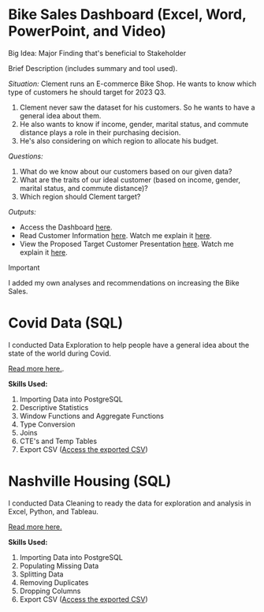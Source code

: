 # Bike Sales Dashboard (Excel, Word, PowerPoint, and Video)
Big Idea: Major Finding that's beneficial to Stakeholder

Brief Description (includes summary and tool used).

*Situation:* Clement runs an E-commerce Bike Shop. He wants to know which type of customers he should target for 2023 Q3.
1. Clement never saw the dataset for his customers. So he wants to have a general idea about them.
2. He also wants to know if income, gender, marital status, and commute distance plays a role in their purchasing decision.
3. He's also considering on which region to allocate his budget.

*Questions:*
1. What do we know about our customers based on our given data?
2. What are the traits of our ideal customer (based on income, gender, marital status, and commute distance)?
3. Which region should Clement target?

*Outputs:*
- Access the Dashboard [here](mini-projects/clements-bicycle-shop/dashboard.xlsx).
- Read Customer Information [here](mini-projects/clements-bicycle-shop/customer_information.docx). Watch me explain it [here]().
- View the Proposed Target Customer Presentation [here](mini-projects/clements-bicycle-shop/proposed_target_customer_2023q3.pptx). Watch me explain it [here]().

> [!IMPORTANT]
> I added my own analyses and recommendations on increasing the Bike Sales.

# Covid Data (SQL)
I conducted Data Exploration to help people have a general idea about the state of the world during Covid.

[Read more here.](/projects/covid/).

**Skills Used:**
1. Importing Data into PostgreSQL
2. Descriptive Statistics
3. Window Functions and Aggregate Functions
4. Type Conversion
5. Joins
6. CTE's and Temp Tables
7. Export CSV ([Access the exported CSV](/projects/covid/covid_percentpopulationvaccinated.csv))

# Nashville Housing (SQL)
I conducted Data Cleaning to ready the data for exploration and analysis in Excel, Python, and Tableau.

[Read more here.](/projects/nashville-housing/)

**Skills Used:**
1. Importing Data into PostgreSQL
2. Populating Missing Data
3. Splitting Data
4. Removing Duplicates
5. Dropping Columns
6. Export CSV ([Access the exported CSV](/projects/nashville-housing/nashville_housing_cleaned.csv))

